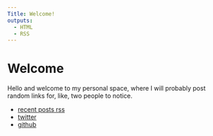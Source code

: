 ```yaml
---
Title: Welcome!
outputs:
  - HTML
  - RSS
---
```


# Welcome

Hello and welcome to my personal space, where I will probably post random links for, like, two people to notice.

- [recent posts rss](/blog/index.xml)
- <a rel="me" href="https://twitter.com/das_fsi">twitter</a>
- <a rel="me" href="https://github.com/fsi">github</a>
